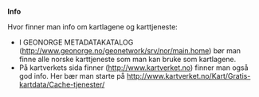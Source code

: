 **Info**

Hvor finner man info om kartlagene og karttjeneste:

* I GEONORGE METADATAKATALOG (http://www.geonorge.no/geonetwork/srv/nor/main.home) bør man finne alle norske karttjeneste som man kan bruke som kartlagene.
* På kartverkets sida finner (http://www.kartverket.no) finner man også god info. Her bær man starte på http://www.kartverket.no/Kart/Gratis-kartdata/Cache-tjenester/

